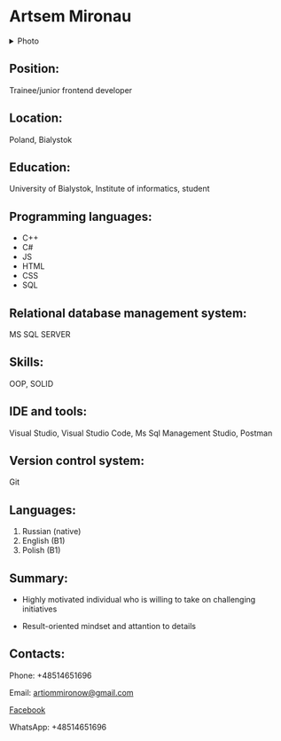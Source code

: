 # Artsem Mironau

<details><summary>Photo</summary>
<p>

   ![This is an image](/assets/images/Photo.jpg)

</p>
</details>

## Position:

Trainee/junior frontend developer

## Location:

Poland, Bialystok

## Education:

University of Bialystok, Institute of informatics, student

## Programming languages:

- C++
- C#
- JS
- HTML
- CSS
- SQL 

## Relational database management system:

MS SQL SERVER 

## Skills:

OOP, SOLID

## IDE and tools:

Visual Studio, Visual Studio Code, Ms Sql Management Studio, Postman

## Version control system:

Git

## Languages:

1. Russian (native)
2. English (B1)
3. Polish (B1)

## Summary:

- Highly motivated individual who is willing to take on challenging initiatives

- Result-oriented mindset and attantion to details

## Contacts: 

Phone: +48514651696

Email: artiommironow@gmail.com

[Facebook](https://www.facebook.com/artsem.mironau.96)

WhatsApp: +48514651696